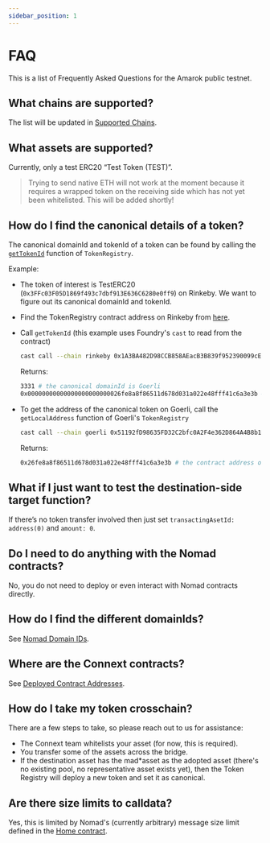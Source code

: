```yaml
---
sidebar_position: 1
---
```


# FAQ

This is a list of Frequently Asked Questions for the Amarok public testnet.

## What chains are supported?

The list will be updated in [Supported Chains](./basics/chains#supported-chains).

## What assets are supported?

Currently, only a test ERC20 “Test Token (TEST)”.

> Trying to send native ETH will not work at the moment because it requires a wrapped token on the receiving side which has not yet been whitelisted. This will be added shortly!

## How do I find the canonical details of a token?

The canonical domainId and tokenId of a token can be found by calling the [`getTokenId`](https://github.com/connext/nxtp/blob/3d0af2251b2d8d244d2617be6fb738c09a571022/packages/deployments/contracts/contracts/core/connext/helpers/TokenRegistry.sol#L176) function of `TokenRegistry`.

Example:
- The token of interest is TestERC20 (`0x3FFc03F05D1869f493c7dbf913E636C6280e0ff9`) on Rinkeby. We want to figure out its canonical domainId and tokenId.
- Find the TokenRegistry contract address on Rinkeby from [here](./developers/testing-against-testnet#deployed-contract-addresses).
- Call `getTokenId` (this example uses Foundry's `cast` to read from the contract)  

  ```bash
  cast call --chain rinkeby 0x1A3BA482D98CCB858AEacB3B839f952390099cE6 "getTokenId(address)(uint32,bytes32)" "0x3FFc03F05D1869f493c7dbf913E636C6280e0ff9" --rpc-url <rinkeby_rpc_url>
  ```

  Returns:

  ```bash
  3331 # the canonical domainId is Goerli
  0x00000000000000000000000026fe8a8f86511d678d031a022e48fff41c6a3e3b # the canonical bytes32 tokenId
  ```
- To get the address of the canonical token on Goerli, call the `getLocalAddress` function of Goerli's `TokenRegistry`
 
  ```bash
  cast call --chain goerli 0x51192fD98635FD32C2bfc0A2F4e362D864A4B8b1 "getLocalAddress(uint32,bytes32)(address)" "3331" "0x00000000000000000000000026fe8a8f86511d678d031a022e48fff41c6a3e3b" --rpc-url <goerli-rpc-url>
  ```

  Returns:

  ```bash
  0x26fe8a8f86511d678d031a022e48fff41c6a3e3b # the contract address of the canonical TestERC20
  ```

## What if I just want to test the destination-side target function?

If there’s no token transfer involved then just set `transactingAsetId: address(0)` and `amount: 0`.

## Do I need to do anything with the Nomad contracts?

No, you do not need to deploy or even interact with Nomad contracts directly.

## How do I find the different domainIds?

See [Nomad Domain IDs](./developers/testing-against-testnet#nomad-domain-ids).

## Where are the Connext contracts?

See [Deployed Contract Addresses](./developers/testing-against-testnet#deployed-contract-addresses).

## How do I take my token crosschain?

There are a few steps to take, so please reach out to us for assistance:

- The Connext team whitelists your asset (for now, this is required).
- You transfer some of the assets across the bridge.
- If the destination asset has the mad*asset as the adopted asset (there's no existing pool, no representative asset exists yet), then the Token Registry will deploy a new token and set it as canonical.

## Are there size limits to calldata?

Yes, this is limited by Nomad's (currently arbitrary) message size limit defined in the [Home contract](https://github.com/nomad-xyz/monorepo/blob/main/packages/contracts-core/contracts/Home.sol#L34).
